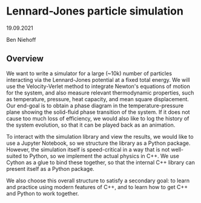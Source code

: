 # Lennard-Jones particle simulation

19.09.2021

Ben Niehoff

## Overview

We want to write a simulator for a large (~10k) number of particles interacting via the
Lennard-Jones potential at a fixed total energy.  We will use the Velocity-Verlet method to
integrate Newton's equations of motion for the system, and also measure relevant thermodynamic
properties, such as temperature, pressure, heat capacity, and mean square displacement.  Our
end-goal is to obtain a phase diagram in the temperature-pressure plane showing the solid-fluid
phase transition of the system.  If it does not cause too much loss of efficiency, we would also
like to log the history of the system evolution, so that it can be played back as an animation.

To interact with the simulation library and view the results, we would like to use a Jupyter
Notebook, so we structure the library as a Python package.  However, the simulation itself is
speed-critical in a way that is not well-suited to Python, so we implement the actual physics
in C++.  We use Cython as a glue to bind these together, so that the internal C++ library can
present itself as a Python package.

We also choose this overall structure to satisfy a secondary goal: to learn and practice using
modern features of C++, and to learn how to get C++ and Python to work together.

